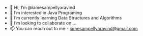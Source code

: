 - 👋 Hi, I’m @iamesampellyaravind
- 👀 I’m interested in Java Programing
- 🌱 I’m currently learning Data Structures and Algorithms
- 💞️ I’m looking to collaborate on ...
- 📫 You can reach out to me - iamesampellyaravind@gmail.com

<!---
iamesampellyaravind/iamesampellyaravind is a ✨ special ✨ repository because its `README.md` (this file) appears on your GitHub profile.
You can click the Preview link to take a look at your changes.
--->
